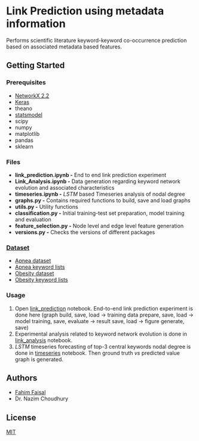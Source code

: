 # Link Prediction using metadata information

Performs scientific literature keyword-keyword co-occurrence prediction based on associated metadata based features. 

## Getting Started

### Prerequisites

* [NetworkX 2.2](https://networkx.github.io/)
* [Keras](https://keras.io/)
* theano
* [statsmodel](https://www.statsmodels.org/stable/index.html)
* scipy
* numpy
* matplotlib
* pandas
* sklearn


### Files

* **link_prediction.ipynb -** End to end link prediction experiment
* **Link_Analysis.ipynb -** Data generation regarding keyword network evolution and associated characteristics
* **timeseries.ipynb -** *LSTM* based Timeseries analysis of nodal degree 
* **graphs.py -** Contains required functions to build, save and load graphs
* **utils.py -** Utility functions
* **classification.py -** Initial training-test set preparation, model training and evaluation
* **feature_selection.py -** Node level and edge level feature generation
* **versions.py -** Checks the versions of different packages

### [Dataset](https://github.com/faisal-iut/linkPrediction/tree/master/dataset)

* [Apnea dataset](https://github.com/faisal-iut/linkPrediction/blob/master/dataset/apnea-all%2C3.csv)
* [Apnea keyword lists](https://github.com/faisal-iut/linkPrediction/blob/master/dataset/apnea-distinct_keyword.csv)
* [Obesity dataset](https://github.com/faisal-iut/linkPrediction/blob/master/dataset/obesity-all%2C3.csv)
* [Obesity keyword lists](https://github.com/faisal-iut/linkPrediction/blob/master/dataset/obesity-distinct_keyword.csv) 

### Usage
1. Open [link_prediction](https://github.com/faisal-iut/linkPrediction/blob/master/link_prediction.ipynb) notebook. End-to-end link prediction experiment is done here (graph build, save, load -> training data prepare, save, load -> model training, save, evaluate -> result save, load -> figure generate, save) 
2. Experimental analysis related to keyword network evolution is done in [link_analysis](https://github.com/faisal-iut/linkPrediction/blob/master/Link_Analysis.ipynb) notebook. 
3. *LSTM* timeseries forecasting of top-3 central keywords nodal degree is done in [timeseries](https://github.com/faisal-iut/linkPrediction/blob/master/timeseries.ipynb) notebook. Then ground truth *vs* predicted value graph is generated.

## Authors

* [Fahim Faisal](https://github.com/faisal-iut)
* Dr. Nazim Choudhury

## License
[MIT](https://choosealicense.com/licenses/mit/)